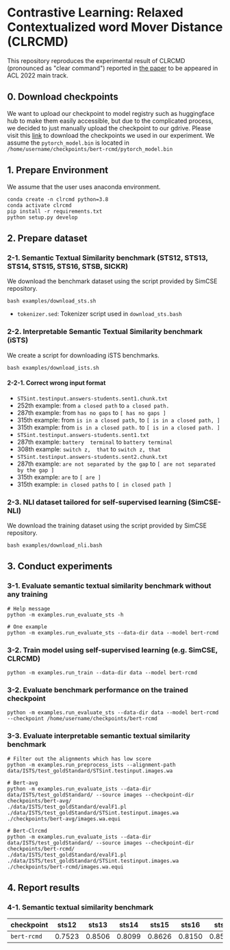 Contrastive Learning: Relaxed Contextualized word Mover Distance (CLRCMD)
==================

This repository reproduces the experimental result of CLRCMD (pronounced as "clear command") reported in [the paper](https://arxiv.org/abs/2202.13196) to be appeared in ACL 2022 main track.

## 0. Download checkpoints
We want to upload our checkpoint to model registry such as huggingface hub to make them easily accessible, but due to the complicated process, we decided to just manually upload the checkpoint to our gdrive.
Please visit this [link](https://drive.google.com/drive/folders/1q-a7z2Xy09dThp3FtCVdH2GprcEykgaa?usp=sharing) to download the checkpoints we used in our experiment.
We assume the `pytorch_model.bin` is located in `/home/username/checkpoints/bert-rcmd/pytorch_model.bin`

## 1. Prepare Environment
We assume that the user uses anaconda environment.
```
conda create -n clrcmd python=3.8
conda activate clrcmd
pip install -r requirements.txt
python setup.py develop
```

## 2. Prepare dataset

### 2-1. Semantic Textual Similarity benchmark (STS12, STS13, STS14, STS15, STS16, STSB, SICKR)
We download the benchmark dataset using the script provided by SimCSE repository.  
```
bash examples/download_sts.sh
```
* `tokenizer.sed`: Tokenizer script used in `download_sts.bash`

### 2-2. Interpretable Semantic Textual Similarity benchmark (iSTS)
We create a script for downloading iSTS benchmarks.
```
bash examples/download_ists.sh
```

#### 2-2-1. Correct wrong input format
* `STSint.testinput.answers-students.sent1.chunk.txt`
 * 252th example: from `a closed path` to `a closed path.`
 * 287th example: from `has no gaps` to `[ has no gaps ]`
 * 315th example: from `is in a closed path,` to `[ is in a closed path, ]`
 * 315th example: from `is in a closed path.` to `[ is in a closed path. ]`
* `STSint.testinput.answers-students.sent1.txt`
 * 287th example: `battery  terminal` to `battery terminal`
 * 308th example: `switch z,  that` to `switch z, that`
* `STSint.testinput.answers-students.sent2.chunk.txt`
 * 287th example: `are not separated by the gap` to `[ are not separated by the gap ]`
 * 315th example: `are` to `[ are ]`
 * 315th example: `in closed paths` to `[ in closed path ]`

### 2-3. NLI dataset tailored for self-supervised learning (SimCSE-NLI)
We download the training dataset using the script provided by SimCSE repository.
```
bash examples/download_nli.bash
```

## 3. Conduct experiments

### 3-1. Evaluate semantic textual similarity benchmark without any training
```
# Help message
python -m examples.run_evaluate_sts -h

# One example
python -m examples.run_evaluate_sts --data-dir data --model bert-rcmd
```

### 3-2. Train model using self-supervised learning (e.g. SimCSE, CLRCMD)
```
python -m examples.run_train --data-dir data --model bert-rcmd
```

### 3-2. Evaluate benchmark performance on the trained checkpoint
```
python -m examples.run_evaluate_sts --data-dir data --model bert-rcmd --checkpoint /home/username/checkpoints/bert-rcmd
```

### 3-3. Evaluate interpretable semantic textual similarity benchmark
```
# Filter out the alignments which has low score
python -m examples.run_preprocess_ists --alignment-path data/ISTS/test_goldStandard/STSint.testinput.images.wa

# Bert-avg
python -m examples.run_evaluate_ists --data-dir data/ISTS/test_goldStandard/ --source images --checkpoint-dir checkpoints/bert-avg/
./data/ISTS/test_goldStandard/evalF1.pl ./data/ISTS/test_goldStandard/STSint.testinput.images.wa ./checkpoints/bert-avg/images.wa.equi

# Bert-Clrcmd
python -m examples.run_evaluate_ists --data-dir data/ISTS/test_goldStandard/ --source images --checkpoint-dir checkpoints/bert-rcmd/
./data/ISTS/test_goldStandard/evalF1.pl ./data/ISTS/test_goldStandard/STSint.testinput.images.wa ./checkpoints/bert-rcmd/images.wa.equi
```

## 4. Report results

### 4-1. Semantic textual similarity benchmark
|checkpoint|sts12|sts13|sts14|sts15|sts16|stsb|sickr|avg|
|----------|-----|-----|-----|-----|-----|----|-----|---|
|`bert-rcmd`|0.7523|0.8506|0.8099|0.8626|0.8150|0.8521|0.8049|0.8211|
